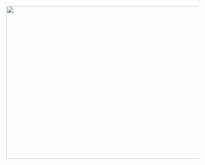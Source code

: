 <div class="center">
<br/>
<a href="https://github.com/judicaelandria/judicaelandria/blob/master/header.svg">
		<img src="header.svg" width="800" height="400">
	</a>
	<br>
</div>

